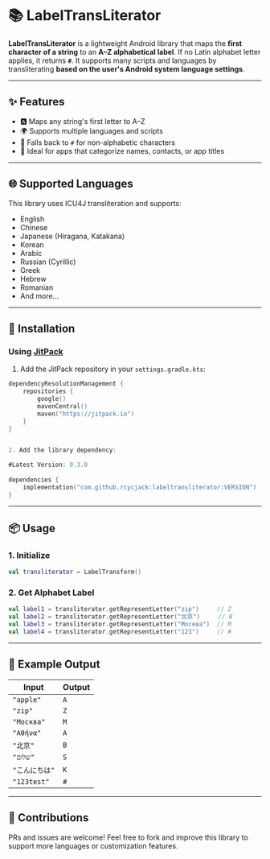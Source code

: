 # 📚 LabelTransLiterator

**LabelTransLiterator** is a lightweight Android library that maps the **first character of a string** to an **A–Z alphabetical label**. If no Latin alphabet letter applies, it returns **`#`**. It supports many scripts and languages by transliterating  **based on the user's Android system language settings**.

---

## ✨ Features

- 🅰️ Maps any string's first letter to A–Z
- 🌍 Supports multiple languages and scripts
- 🔡 Falls back to `#` for non-alphabetic characters
- 📱 Ideal for apps that categorize names, contacts, or app titles

---

## 🌐 Supported Languages

This library uses ICU4J transliteration and supports:

- English
- Chinese
- Japanese (Hiragana, Katakana)
- Korean
- Arabic
- Russian (Cyrillic)
- Greek
- Hebrew
- Romanian
- And more...

---

## 🚀 Installation

### Using [JitPack](https://jitpack.io)

1. Add the JitPack repository in your `settings.gradle.kts`:

```kotlin
dependencyResolutionManagement {
    repositories {
        google()
        mavenCentral()
        maven("https://jitpack.io")
    }
}


2. Add the library dependency:

#Latest Version: 0.3.0
        
dependencies {
    implementation("com.github.rcycjack:labeltransliterator:VERSION")
}
```

---

## 📦 Usage

### 1. Initialize

```kotlin
val transliterator = LabelTransform()
```

### 2. Get Alphabet Label

```kotlin
val label1 = transliterator.getRepresentLetter("zip")     // Z
val label2 = transliterator.getRepresentLetter("北京")     // B
val label3 = transliterator.getRepresentLetter("Москва")  // M
val label4 = transliterator.getRepresentLetter("123")     // #
```

---

## 🧪 Example Output

| Input       | Output |
| ----------- | ------ |
| `"apple"`   | `A`    |
| `"zip"`     | `Z`    |
| `"Москва"`  | `M`    |
| `"Αθήνα"`   | `A`    |
| `"北京"`      | `B`    |
| `"שלום"`    | `S`    |
| `"こんにちは"`   | `K`    |
| `"123test"` | `#`    |

---


## 🙌 Contributions

PRs and issues are welcome! Feel free to fork and improve this library to support more languages or customization features.
